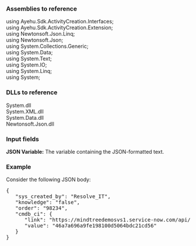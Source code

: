 ### Assemblies to reference

using Ayehu.Sdk.ActivityCreation.Interfaces;<br>
using Ayehu.Sdk.ActivityCreation.Extension;<br>
using Newtonsoft.Json.Linq;<br>
using Newtonsoft.Json;<br>
using System.Collections.Generic;<br>
using System.Data;<br>
using System.Text;<br>
using System.IO;<br>
using System.Linq;<br>
using System;<br>

### DLLs to reference

System.dll<br>
System.XML.dll<br>
System.Data.dll<br>
Newtonsoft.Json.dll<br>

### Input fields

<b>JSON Variable:</b> The variable containing the JSON-formatted text.

### Example

Consider the following JSON body:
<br>
<pre>{
   "sys_created_by": "Resolve_IT",
   "knowledge": "false",
   "order": "98234",
   "cmdb_ci": {
      "link": "https://mindtreedemosvs1.service-now.com/api/now/table/cmdb_ci/46a7a696a9fe198100d5064bdc21cd56",
      "value": "46a7a696a9fe198100d5064bdc21cd56"
   }
}</pre>
